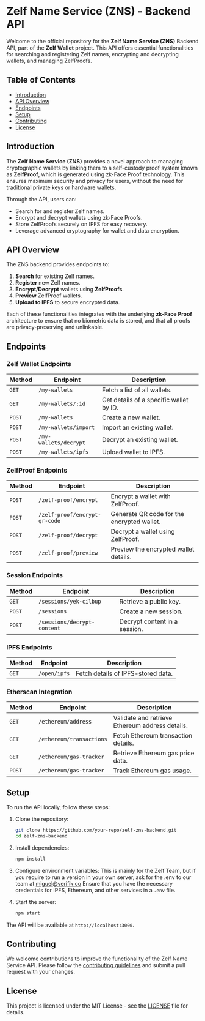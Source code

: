 # Zelf Name Service (ZNS) - Backend API

Welcome to the official repository for the **Zelf Name Service (ZNS)** Backend API, part of the **Zelf Wallet** project. This API offers essential functionalities for searching and registering Zelf names, encrypting and decrypting wallets, and managing ZelfProofs.

## Table of Contents
- [Introduction](#introduction)
- [API Overview](#api-overview)
- [Endpoints](#endpoints)
- [Setup](#setup)
- [Contributing](#contributing)
- [License](#license)

## Introduction

The **Zelf Name Service (ZNS)** provides a novel approach to managing cryptographic wallets by linking them to a self-custody proof system known as **ZelfProof**, which is generated using zk-Face Proof technology. This ensures maximum security and privacy for users, without the need for traditional private keys or hardware wallets.

Through the API, users can:
- Search for and register Zelf names.
- Encrypt and decrypt wallets using zk-Face Proofs.
- Store ZelfProofs securely on IPFS for easy recovery.
- Leverage advanced cryptography for wallet and data encryption.

## API Overview

The ZNS backend provides endpoints to:
1. **Search** for existing Zelf names.
2. **Register** new Zelf names.
3. **Encrypt/Decrypt** wallets using **ZelfProofs**.
4. **Preview** ZelfProof wallets.
5. **Upload to IPFS** to secure encrypted data.

Each of these functionalities integrates with the underlying **zk-Face Proof** architecture to ensure that no biometric data is stored, and that all proofs are privacy-preserving and unlinkable.

## Endpoints

### **Zelf Wallet Endpoints**

| Method | Endpoint                | Description                                |
|--------|-------------------------|--------------------------------------------|
| `GET`  | `/my-wallets`            | Fetch a list of all wallets.               |
| `GET`  | `/my-wallets/:id`        | Get details of a specific wallet by ID.    |
| `POST` | `/my-wallets`            | Create a new wallet.                       |
| `POST` | `/my-wallets/import`     | Import an existing wallet.                 |
| `POST` | `/my-wallets/decrypt`    | Decrypt an existing wallet.                |
| `POST` | `/my-wallets/ipfs`       | Upload wallet to IPFS.                     |

### **ZelfProof Endpoints**

| Method | Endpoint                          | Description                                        |
|--------|-----------------------------------|----------------------------------------------------|
| `POST` | `/zelf-proof/encrypt`             | Encrypt a wallet with ZelfProof.                   |
| `POST` | `/zelf-proof/encrypt-qr-code`     | Generate QR code for the encrypted wallet.         |
| `POST` | `/zelf-proof/decrypt`             | Decrypt a wallet using ZelfProof.                  |
| `POST` | `/zelf-proof/preview`             | Preview the encrypted wallet details.              |

### **Session Endpoints**

| Method | Endpoint                          | Description                                        |
|--------|-----------------------------------|----------------------------------------------------|
| `GET`  | `/sessions/yek-cilbup`            | Retrieve a public key.                             |
| `POST` | `/sessions`                       | Create a new session.                              |
| `POST` | `/sessions/decrypt-content`       | Decrypt content in a session.                      |

### **IPFS Endpoints**

| Method | Endpoint                          | Description                                        |
|--------|-----------------------------------|----------------------------------------------------|
| `GET`  | `/open/ipfs`                      | Fetch details of IPFS-stored data.                 |

### **Etherscan Integration**

| Method | Endpoint                          | Description                                        |
|--------|-----------------------------------|----------------------------------------------------|
| `GET`  | `/ethereum/address`               | Validate and retrieve Ethereum address details.    |
| `GET`  | `/ethereum/transactions`          | Fetch Ethereum transaction details.                |
| `GET`  | `/ethereum/gas-tracker`           | Retrieve Ethereum gas price data.                  |
| `POST` | `/ethereum/gas-tracker`           | Track Ethereum gas usage.                          |

## Setup

To run the API locally, follow these steps:

1. Clone the repository:
   ```bash
   git clone https://github.com/your-repo/zelf-zns-backend.git
   cd zelf-zns-backend
   ```

2. Install dependencies:
   ```bash
   npm install
   ```

3. Configure environment variables:
   This is mainly for the Zelf Team, but if you require to run a version in your own server, ask for the .env to our team at miguel@verifik.co
   Ensure that you have the necessary credentials for IPFS, Ethereum, and other services in a `.env` file.

4. Start the server:
   ```bash
   npm start
   ```

The API will be available at `http://localhost:3000`.

## Contributing

We welcome contributions to improve the functionality of the Zelf Name Service API. Please follow the [contributing guidelines](CONTRIBUTING.md) and submit a pull request with your changes.

## License

This project is licensed under the MIT License - see the [LICENSE](LICENSE) file for details.

